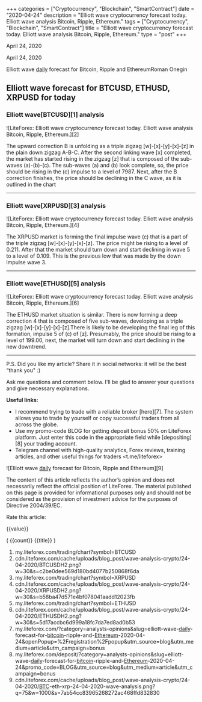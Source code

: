 +++
categories = ["Cryptocurrency", "Blockchain", "SmartContract"]
date = "2020-04-24"
description = "Elliott wave cryptocurrency forecast today. Elliott wave analysis Bitcoin, Ripple, Ethereum."
tags = ["Cryptocurrency", "Blockchain", "SmartContract"]
title = "Elliott wave cryptocurrency forecast today. Elliott wave analysis Bitcoin, Ripple, Ethereum."
type = "post"
+++

April 24, 2020

April 24, 2020

Elliott wave [daily](https://www.fintecher.org/2020/03/03/forex-trading-daily-strategy/) forecast for Bitcoin, Ripple and EthereumRoman Onegin

## Elliott wave forecast for BTCUSD, ETHUSD, XRPUSD for today

###  **Elliott wave[BTCUSD][1] analysis**

![LiteForex: Elliott wave cryptocurrency forecast today. Elliott wave
analysis Bitcoin, Ripple, Ethereum.][2]

The upward correction B is unfolding as a triple zigzag
[w]-[x]-[y]-[x]-[z] in the plain down zigzag A-B-C. After the second
linking wave [x] completed, the market has started rising in the zigzag
[z] that is composed of the sub-waves (a)-(b)-(c). The sub-waves (a) and
(b) look complete, so, the price should be rising in the (c) impulse to
a level of 7987. Next, after the B correction finishes, the price should
be declining in the C wave, as it is outlined in the chart

* * *

###  **Elliott wave[XRPUSD][3] analysis**

![LiteForex: Elliott wave cryptocurrency forecast today. Elliott wave
analysis Bitcoin, Ripple, Ethereum.][4]

The XRPUSD market is forming the final impulse wave (c) that is a part
of the triple zigzag [w]-[x]-[y]-[x]-[z]. The price might be rising to a
level of 0.211. After that the market should turn down and start
declining in wave 5 to a level of 0.109. This is the previous low that
was made by the down impulse wave 3.

* * *

###  **Elliott wave[ETHUSD][5] analysis**

![LiteForex: Elliott wave cryptocurrency forecast today. Elliott wave
analysis Bitcoin, Ripple, Ethereum.][6]

The ETHUSD market situation is similar. There is now forming a deep
correction 4 that is composed of five sub-waves, developing as a triple
zigzag [w]-[x]-[y]-[x]-[z].There is likely to be developing the final
leg of this formation, impulse 5 of (c) of [z]. Presumably, the price
should be rising to a level of 199.00, next, the market will turn down
and start declining in the new downtrend.

* * *

P.S. Did you like my article? Share it in social networks: it will be
the best “thank you" :)

Ask me questions and comment below. I’ll be glad to answer your
questions and give necessary explanations.

 **Useful links:**

  * I recommend trying to trade with a reliable broker [here][7]. The system allows you to trade by yourself or copy successful traders from all across the globe.
  * Use my promo-code BLOG for getting deposit bonus 50% on LiteForex platform. Just enter this code in the appropriate field while [depositing][8] your trading account.
  * Telegram channel with high-quality analytics, Forex reviews, training articles, and other useful things for traders <t.me/liteforex>

![Elliott wave [daily](https://www.fintecher.org/2020/03/03/forex-trading-daily-strategy/) forecast for Bitcoin, Ripple and Ethereum][9]

The content of this article reflects the author’s opinion and does not
necessarily reflect the official position of LiteForex. The material
published on this page is provided for informational purposes only and
should not be considered as the provision of investment advice for the
purposes of Directive 2004/39/EC.

Rate this article:

{{value}}

( {{count}} {{title}} )

   1. my.liteforex.com/trading/chart?symbol=BTCUSD
   2. cdn.liteforex.com/cache/uploads/blog_post/wave-analysis-crypto/24-04-2020/BTCUSDH2.png?w=30&s=c2be0dee569d180bd4077b250868f6da
   3. my.liteforex.com/trading/chart?symbol=XRPUSD
   4. cdn.liteforex.com/cache/uploads/blog_post/wave-analysis-crypto/24-04-2020/XRPUSDH2.png?w=30&s=b58ba47d571e4bf078041aadd12023fb
   5. my.liteforex.com/trading/chart?symbol=ETHUSD
   6. cdn.liteforex.com/cache/uploads/blog_post/wave-analysis-crypto/24-04-2020/ETHUSDH2.png?w=30&s=5d17accbc6d999a18fc7da7ed8ad0b53
   7. my.liteforex.com/?category=analysts-opinions&slug=elliott-wave-[daily](https://www.fintecher.org/2020/03/03/forex-trading-daily-strategy/)-forecast-for-[bitcoin](https://www.letsplayfx.com/blog/forex-for-bitcoin/)-ripple-and-[Ethereum](https://www.playgroundfx.com/blog/the-creator-of-ethereum/)-2020-04-24&openPopup=%2Fregistration%2Fpopup&utm_source=blog&utm_medium=article&utm_campaign=bonus
   8. my.liteforex.com/deposit/?category=analysts-opinions&slug=elliott-wave-[daily](https://www.fintecher.org/2020/03/03/forex-trading-daily-strategy/)-forecast-for-[bitcoin](https://www.letsplayfx.com/blog/forex-for-bitcoin/)-ripple-and-[Ethereum](https://www.playgroundfx.com/blog/the-creator-of-ethereum/)-2020-04-24&promo_code=BLOG&utm_source=blog&utm_medium=article&utm_campaign=bonus
   9. cdn.liteforex.com/cache/uploads/blog_post/wave-analysis-crypto/24-04-2020/[BTC](https://www.playgroundfx.com/blog/who-is-the-creator-of-bitcoin/)-eth-xrp-24-04-2020-wave-analysis.png?q=75&w=1000&s=7ab54cc83965268272ac468ffd832830